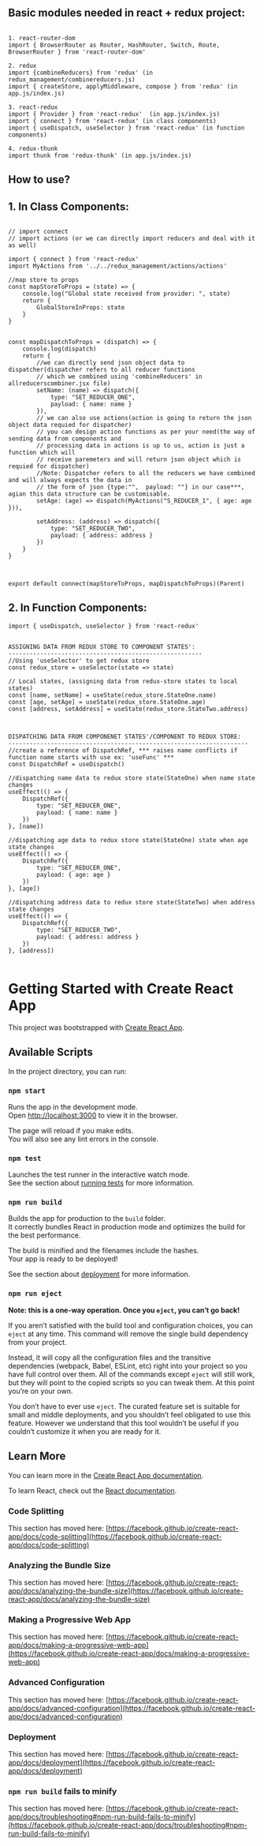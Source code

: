 ## Basic modules needed in react + redux project:

```

1. react-router-dom
import { BrowserRouter as Router, HashRouter, Switch, Route, BrowserRouter } from 'react-router-dom'

2. redux
import {combineReducers} from 'redux' (in redux_management/combinereducers.js)
import { createStore, applyMiddleware, compose } from 'redux' (in app.js/index.js)

3. react-redux
import { Provider } from 'react-redux'  (in app.js/index.js)
import { connect } from 'react-redux' (in class components)
import { useDispatch, useSelector } from 'react-redux' (in function components)

4. redux-thunk
import thunk from 'redux-thunk' (in app.js/index.js)

```

## How to use?
## 1. In Class Components:

```

// import connect
// import actions (or we can directly import reducers and deal with it as well)

import { connect } from 'react-redux'
import MyActions from '../../redux_management/actions/actions'

//map store to props
const mapStoreToProps = (state) => {
    console.log("Global state received from provider: ", state)
    return {
        GlobalStoreInProps: state
    }
}


const mapDispatchToProps = (dispatch) => {
    console.log(dispatch)
    return {
        //we can directly send json object data to dispatcher(dispatcher refers to all reducer functions
        // which we combined using 'combineReducers' in allreducerscombiner.jsx file)
        setName: (name) => dispatch({
            type: "SET_REDUCER_ONE",
            payload: { name: name }
        }),
        // we can also use actions(action is going to return the json object data requied for dispatcher)
        // you can design action functions as per your need(the way of sending data from components and
        // processing data in actions is up to us, action is just a function which will
        // receive paremeters and will return json object which is requied for dispatcher)
        //Note: Dispatcher refers to all the reducers we have combined and will always expects the data in 
        // the form of json {type:"",  payload: ""} in our case***, agian this data structure can be customisable.
        setAge: (age) => dispatch(MyActions("S_REDUCER_1", { age: age })),

        setAddress: (address) => dispatch({
            type: "SET_REDUCER_TWO",
            payload: { address: address }
        })
    }
}



export default connect(mapStoreToProps, mapDispatchToProps)(Parent)

```

## 2. In Function Components:

```
import { useDispatch, useSelector } from 'react-redux'


ASSIGNING DATA FROM REDUX STORE TO COMPONENT STATES':
-------------------------------------------------------
//Using 'useSelector' to get redux store
const redux_store = useSelector(state => state)

// Local states, (assigning data from redux-store states to local states)
const [name, setName] = useState(redux_store.StateOne.name)
const [age, setAge] = useState(redux_store.StateOne.age)
const [address, setAddress] = useState(redux_store.StateTwo.address)



DISPATCHING DATA FROM COMPONENET STATES'/COMPONENT TO REDUX STORE:
--------------------------------------------------------------------
//create a reference of DispatchRef, *** raises name conflicts if function name starts with use ex: 'useFunc' ***
const DispatchRef = useDispatch()

//dispatching name data to redux store state(StateOne) when name state changes
useEffect(() => {
    DispatchRef({
        type: "SET_REDUCER_ONE",
        payload: { name: name }
    })
}, [name])

//dispatching age data to redux store state(StateOne) state when age state changes
useEffect(() => {
    DispatchRef({
        type: "SET_REDUCER_ONE",
        payload: { age: age }
    })
}, [age])

//dispatching address data to redux store state(StateTwo) when address state changes
useEffect(() => {
    DispatchRef({
        type: "SET_REDUCER_TWO",
        payload: { address: address }
    })
}, [address])


```



# Getting Started with Create React App

This project was bootstrapped with [Create React App](https://github.com/facebook/create-react-app).

## Available Scripts

In the project directory, you can run:

### `npm start`

Runs the app in the development mode.\
Open [http://localhost:3000](http://localhost:3000) to view it in the browser.

The page will reload if you make edits.\
You will also see any lint errors in the console.

### `npm test`

Launches the test runner in the interactive watch mode.\
See the section about [running tests](https://facebook.github.io/create-react-app/docs/running-tests) for more information.

### `npm run build`

Builds the app for production to the `build` folder.\
It correctly bundles React in production mode and optimizes the build for the best performance.

The build is minified and the filenames include the hashes.\
Your app is ready to be deployed!

See the section about [deployment](https://facebook.github.io/create-react-app/docs/deployment) for more information.

### `npm run eject`

**Note: this is a one-way operation. Once you `eject`, you can’t go back!**

If you aren’t satisfied with the build tool and configuration choices, you can `eject` at any time. This command will remove the single build dependency from your project.

Instead, it will copy all the configuration files and the transitive dependencies (webpack, Babel, ESLint, etc) right into your project so you have full control over them. All of the commands except `eject` will still work, but they will point to the copied scripts so you can tweak them. At this point you’re on your own.

You don’t have to ever use `eject`. The curated feature set is suitable for small and middle deployments, and you shouldn’t feel obligated to use this feature. However we understand that this tool wouldn’t be useful if you couldn’t customize it when you are ready for it.

## Learn More

You can learn more in the [Create React App documentation](https://facebook.github.io/create-react-app/docs/getting-started).

To learn React, check out the [React documentation](https://reactjs.org/).

### Code Splitting

This section has moved here: [https://facebook.github.io/create-react-app/docs/code-splitting](https://facebook.github.io/create-react-app/docs/code-splitting)

### Analyzing the Bundle Size

This section has moved here: [https://facebook.github.io/create-react-app/docs/analyzing-the-bundle-size](https://facebook.github.io/create-react-app/docs/analyzing-the-bundle-size)

### Making a Progressive Web App

This section has moved here: [https://facebook.github.io/create-react-app/docs/making-a-progressive-web-app](https://facebook.github.io/create-react-app/docs/making-a-progressive-web-app)

### Advanced Configuration

This section has moved here: [https://facebook.github.io/create-react-app/docs/advanced-configuration](https://facebook.github.io/create-react-app/docs/advanced-configuration)

### Deployment

This section has moved here: [https://facebook.github.io/create-react-app/docs/deployment](https://facebook.github.io/create-react-app/docs/deployment)

### `npm run build` fails to minify

This section has moved here: [https://facebook.github.io/create-react-app/docs/troubleshooting#npm-run-build-fails-to-minify](https://facebook.github.io/create-react-app/docs/troubleshooting#npm-run-build-fails-to-minify)
